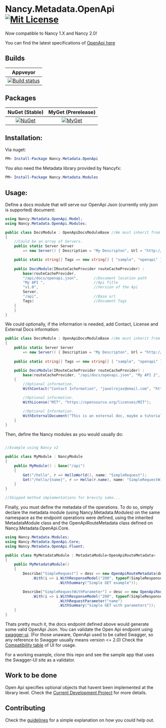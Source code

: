 # Nancy.Metadata.OpenApi [![Mit License][mit-img]][mit]

_Now_ compatible to Nancy 1.X and Nancy 2.0!

You can find the latest specifications of [OpenApi here](https://github.com/OAI/OpenAPI-Specification/blob/master/versions/3.0.1.md) 

## Builds

| Appveyor  |
| :---:     |
| [![Build status][build-img]][build] |

## Packages

NuGet (Stable) | MyGet (Prerelease)
:---: | :---:
[![NuGet][nuget-img]][nuget] | [![MyGet][myget-img]][myget] |


## Installation:

Via nuget: 

``` powershell
PM> Install-Package Nancy.Metadata.OpenApi 
```

You also need the Metadata library provided by Nancyfx:

``` powershell
PM> Install-Package Nancy.Metadata.Modules 
```

## Usage:

Define a docs module that will serve our OpenApi Json (currently only json is supported) document:

```c#
using Nancy.Metadata.OpenApi.Model;
using Nancy.Metadata.OpenApi.Modules;

public class DocsModule : OpenApiDocsModuleBase //We must inherit from the OpenApiDocsModuleBase
{
    //Could be an array of Servers.
    public static Server Server 
        => new Server() { Description = "My Descripton", Url = "http://localhost:5000/" };

    public static string[] Tags => new string[] { "sample", "openapi" };
    
    public DocsModule(IRouteCacheProvider routeCacheProvider) :
        base(routeCacheProvider,
        "/api/docs/openapi.json",       //Document location path
        "My API ",                      //Api Title 
        "v1.0",                         //Version of the Api
        Server,
        "/api",                         //Base url
        Tags)                           //Document Tags
    {
    }
}
```

We could optionally, if the information is needed, add Contact, License and External Docs information:

``` c#
public class DocsModule : OpenApiDocsModuleBase //We must inherit from the OpenApiDocsModuleBase
{
    public static Server Server 
        => new Server() { Description = "My Descripton", Url = "http://localhost:5001/" };
        
    public static string[] Tags => new string[] { "sample", "openapi" };

    public DocsModule(IRouteCacheProvider routeCacheProvider) :
        base(routeCacheProvider, "/api/docs/openapi.json", "My API 2", "v1.1", Server, "/api", Tags)
    {
        //Optional information.
        WithContact("Contact Information", "jaxelrojas@email.com", "https://jaxelr.github.io");

        //Optional information.
        WithLicense("MIT", "https://opensource.org/licenses/MIT");

        //Optional Information.
        WithExternalDocument("This is an external doc, maybe a tutorial or a spec doc.", "https://jaxelr.github.io")
    }
}
```

Then, define the Nancy modules as you would usually do:

```c#

//Example using Nancy v2 

public class MyModule : NancyModule
{
    public MyModule() : base("/api")
    {
        Get("/hello", r => HelloWorld(), name: "SimpleRequest");
        Get("/hello/{name}", r => Hello(r.name), name: "SimpleRequestWithParameter");
    }
}

//Skipped method implementations for brevity sake...
```

Finally, you must define the metadata of the operations. To do so, simply declare the metadata module (using Nancy.Metadata.Modules) on the same namespace as the endpoint operations were defined, using the inherited MetadataModule class and the OpenApiRouteMetadata class defined on Nancy.Metadata.OpenApi.Core.

```c#
using Nancy.Metadata.Modules;
using Nancy.Metadata.OpenApi.Core;
using Nancy.Metadata.OpenApi.Fluent;

public class MyMetadataModule : MetadataModule<OpenApiRouteMetadata>
{
    public MyMetadataModule()
    {
        Describe["SimpleRequest"] = desc => new OpenApiRouteMetadata(desc)
            .With(i => i.WithResponseModel("200", typeof(SimpleResponseModel), "Sample response")
                        .WithSummary("Simple GET example"));

        Describe["SimpleRequestWithParameter"] = desc => new OpenApiRouteMetadata(desc)
            .With(i => i.WithResponseModel("200", typeof(SimpleResponseModel), "Sample response")
                        .WithRequestParameter("name")
                        .WithSummary("Simple GET with parameters"));
    }
}
```

Thats pretty much it, the docs endpoint defined above would generate some valid OpenApi Json. You can validate the Open Api endpoint using [swagger-ui](https://github.com/swagger-api/swagger-ui). (For those unaware, OpenApi used to be called Swagger, so any reference to Swagger usually means version <= 2.0) Check the [Compatibility table](https://github.com/swagger-api/swagger-ui#compatibility) of UI for usage.

For a working example, clone this repo and see the sample app that uses the Swagger-UI site as a validator.

## Work to be done

Open Api specifies optional objects that havent been implemented at the library level. Check the [Current Development Project](https://github.com/Jaxelr/Nancy.Metadata.OpenApi/projects) for more details.

## Contributing

Check the [guidelines](https://github.com/Jaxelr/Nancy.Metadata.OpenApi/blob/master/.github/CONTRIBUTING.md) for a simple explanation on how you could help out.

[mit-img]: http://img.shields.io/badge/License-MIT-blue.svg
[mit]: https://github.com/Jaxelr/Nancy.Metadata.OpenApi/blob/master/LICENSE
[build]: https://ci.appveyor.com/project/Jaxelr/nancy-metadata-openapi
[build-img]: https://ci.appveyor.com/api/projects/status/bk8fiqknunkegnv7?svg=true
[nuget]: https://www.nuget.org/packages/Nancy.Metadata.OpenApi
[nuget-img]: https://img.shields.io/nuget/v/Nancy.Metadata.OpenApi.svg
[myget]: https://www.myget.org/feed/nancy-metadata-openapi/package/nuget/Nancy.Metadata.OpenApi
[myget-img]: https://img.shields.io/myget/nancy-metadata-openapi/v/Nancy.Metadata.OpenApi.svg
